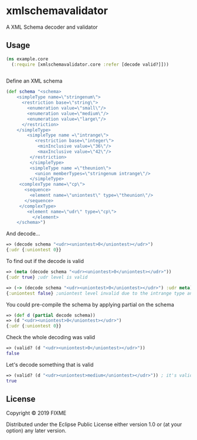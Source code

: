 # xmlschemavalidator

A XML Schema decoder and validator

## Usage

```clojure
(ns example.core
  (:require [xmlschemavalidator.core :refer [decode valid?]]))
  
```

Define an XML schema

```clojure
(def schema "<schema>
    <simpleType name=\"stringenum\">
      <restriction base=\"string\">
        <enumeration value=\"small\"/>
        <enumeration value=\"medium\"/>
        <enumeration value=\"large\"/>
      </restriction>
    </simpleType>
		<simpleType name =\"intrange\">
		   <restriction base=\"integer\">
	        <minInclusive value=\"36\"/>
	        <maxInclusive value=\"42\"/>
	     </restriction>
		 </simpleType>
		 <simpleType name =\"theunion\">
		   <union memberTypes=\"stringenum intrange\"/>
		 </simpleType>
     <complexType name=\"cp\">
       <sequence>
         <element name=\"uniontest\" type=\"theunion\"/>
       </sequence>
     </complexType>
		<element name=\"udr\" type=\"cp\">
		  </element>
    </schema>")
```

And decode...

```clojure
=> (decode schema "<udr><uniontest>0</uniontest></udr>")
{:udr {:uniontest 0}}
```
To find out if the decode is valid

```clojure
=> (meta (decode schema "<udr><uniontest>0</uniontest></udr>"))
{:udr true} ;udr level is valid

=> (-> (decode schema "<udr><uniontest>0</uniontest></udr>") :udr meta)
{:uniontest false} ;uniontest level invalid due to the intrange type and its restriction 
```

You could pre-compile the schema by applying partial on the schema

```clojure
=> (def d (partial decode schema))
=> (d "<udr><uniontest>0</uniontest></udr>")
{:udr {:uniontest 0}}
```
Check the whole decoding was valid

```clojure
=> (valid? (d "<udr><uniontest>0</uniontest></udr>"))
false
```

Let's decode something that is valid

```clojure
=> (valid? (d "<udr><uniontest>medium</uniontest></udr>")) ; it's valid due to the stringenum type and it enumeration restriction
true
```
## License

Copyright © 2019 FIXME

Distributed under the Eclipse Public License either version 1.0 or (at
your option) any later version.
